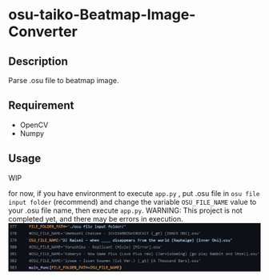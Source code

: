 # osu-taiko-Beatmap-Image-Converter

## Description
Parse .osu file to beatmap image.  

## Requirement
* OpenCV
* Numpy

## Usage
WIP  
  
for now, if you have environment to execute `app.py` , put .osu file in `osu file input folder` (recommend) and change the variable `OSU_FILE_NAME` value to your .osu file name, then execute `app.py`. WARNING: This project is not completed yet, and there may be errors in execution.  
![how](https://github.com/rex0988476/osu-taiko-Beatmap-Image-Converter/blob/main/README/how.png)
